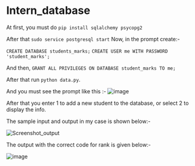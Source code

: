 # Intern_database

At first, you must do 
```pip install sqlalchemy psycopg2```

After that 
```sudo service postgresql start```
Now, in the prompt create:-

```CREATE DATABASE students_marks;```
```CREATE USER me WITH PASSWORD 'student_marks';```

And then,
```GRANT ALL PRIVILEGES ON DATABASE student_marks TO me;```


After that run 
```python data.py```.

And you must see the prompt like this :-
![image](https://github.com/user-attachments/assets/bed8750b-1eac-4dff-a73f-ba23254579f8)


After that you enter 1 to add a new student to the database, or select 2 to display the info.

The sample input and output in my case is shown below:-

![Screenshot_output](https://github.com/user-attachments/assets/88765d44-33ad-47b1-8d54-96efa9df0b46)

The output with the correct code for rank is given below:-

![image](https://github.com/user-attachments/assets/5bbf248a-8f8f-4a85-abd9-10307a707937)


